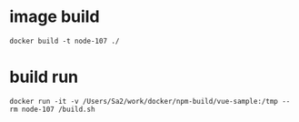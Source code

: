 # image build 

```
docker build -t node-107 ./
```

# build run

```
docker run -it -v /Users/Sa2/work/docker/npm-build/vue-sample:/tmp --rm node-107 /build.sh
```

